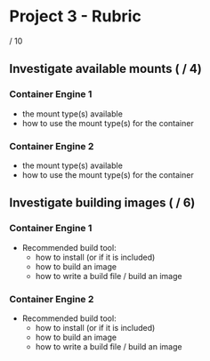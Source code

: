 # Project 3 - Rubric

/ 10

## Investigate available mounts ( / 4)

### Container Engine 1

- the mount type(s) available
- how to use the mount type(s) for the container

### Container Engine 2

- the mount type(s) available
- how to use the mount type(s) for the container

## Investigate building images ( / 6)

### Container Engine 1

- Recommended build tool:
  - how to install (or if it is included)
  - how to build an image
  - how to write a build file / build an image

### Container Engine 2

- Recommended build tool:
  - how to install (or if it is included)
  - how to build an image
  - how to write a build file / build an image
